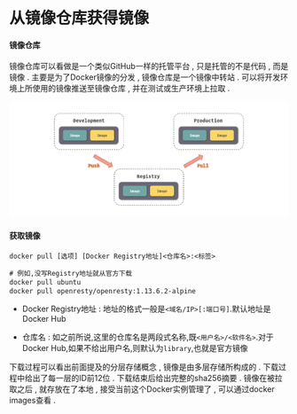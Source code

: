 # 从镜像仓库获得镜像

#### 镜像仓库

镜像仓库可以看做是一个类似GitHub一样的托管平台 , 只是托管的不是代码 , 而是镜像 . 主要是为了Docker镜像的分发 , 镜像仓库是一个镜像中转站 . 可以将开发环境上所使用的镜像推送至镜像仓库 , 并在测试或生产环境上拉取 .

![](/assets/pushpull.png)

#### 获取镜像

```
docker pull [选项] [Docker Registry地址]<仓库名>:<标签>
```

```
# 例如,没写Registry地址就从官方下载
docker pull ubuntu
docker pull openresty/openresty:1.13.6.2-alpine
```

* Docker Registry地址 : 地址的格式一般是`<域名/IP>[:端口号]`.默认地址是 Docker Hub

* 仓库名 : 如之前所说,这里的仓库名是两段式名称,既`<用户名>/<软件名>`.对于Docker Hub,如果不给出用户名,则默认为`library`,也就是官方镜像

下载过程可以看出前面提及的分层存储概念 , 镜像是由多层存储所构成的 . 下载过程中给出了每一层的ID前12位 . 下载结束后给出完整的sha256摘要 . 镜像在被拉取之后 , 就存放在了本地 , 接受当前这个Docker实例管理了 , 可以通过docker images查看 .

